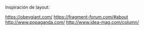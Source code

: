 Inspiración de layout:

https://obeygiant.com/
https://fragment-forum.com/#about
http://www.popaganda.com/
http://www.idea-mag.com/column/
